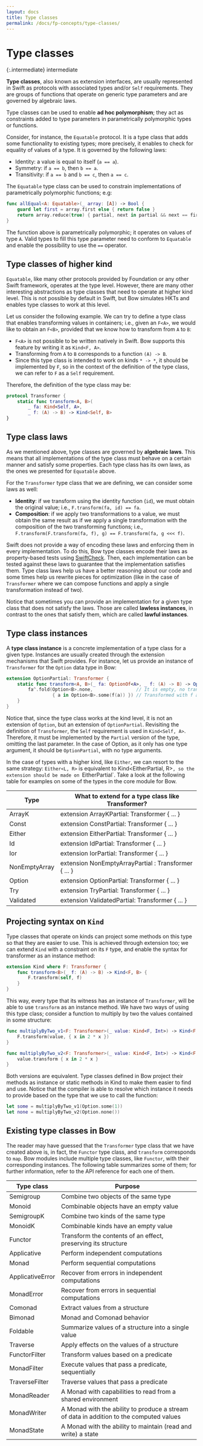 ```yaml
---
layout: docs
title: Type classes
permalink: /docs/fp-concepts/type-classes/
---
```


# Type classes

 {:.intermediate}
 intermediate
 
 **Type classes**, also known as extension interfaces, are usually represented in Swift as protocols with associated types and/or `Self` requirements. They are groups of functions that operate on generic type parameters and are governed by algebraic laws.

 Type classes can be used to enable **ad hoc polymorphism**; they act as constraints added to type parameters in parametrically polymorphic types or functions.

 Consider, for instance, the `Equatable` protocol. It is a type class that adds some functionality to existing types; more precisely, it enables to check for equality of values of a type. It is governed by the following laws:

 - Identity: a value is equal to itself (`a == a`).
 - Symmetry: if `a == b`, then `b == a`.
 - Transitivity: if `a == b` and `b == c`, then `a == c`.

 The `Equatable` type class can be used to constrain implementations of parametrically polymorphic functions; e.g:

```swift
func allEqual<A: Equatable>(_ array: [A]) -> Bool {
    guard let first = array.first else { return false }
    return array.reduce(true) { partial, next in partial && next == first }
}
```

 The function above is parametrically polymorphic; it operates on values of type `A`. Valid types to fill this type parameter need to conform to `Equatable` and enable the possibility to use the `==` operator.

## Type classes of higher kind

 `Equatable`, like many other protocols provided by Foundation or any other Swift framework, operates at the type level. However, there are many other interesting abstractions as type classes that need to operate at higher kind level. This is not possible by default in Swift, but Bow simulates HKTs and enables type classes to work at this level.

 Let us consider the following example. We can try to define a type class that enables transforming values in containers; i.e., given an `F<A>`, we would like to obtain an `F<B>`, provided that we know how to transform from `A` to `B`:

 - `F<A>` is not possible to be written natively in Swift. Bow supports this feature by writing it as `Kind<F, A>`.
 - Transforming from `A` to `B` corresponds to a function `(A) -> B`.
 - Since this type class is intended to work on kinds `* -> *`, it should be implemented by `F`, so in the context of the definition of the type class, we can refer to `F` as a `Self` requirement.

 Therefore, the definition of the type class may be:

```swift
protocol Transformer {
    static func transform<A, B>(
        _ fa: Kind<Self, A>,
        _ f: (A) -> B) -> Kind<Self, B>
}
```

## Type class laws

 As we mentioned above, type classes are governed by **algebraic laws**. This means that all implementations of the type class must behave on a certain manner and satisfy some properties. Each type class has its own laws, as the ones we presented for `Equatable` above.

 For the `Transformer` type class that we are defining, we can consider some laws as well:

 - **Identity**: if we transform using the identity function (`id`), we must obtain the original value; i.e., `F.transform(fa, id) == fa`.
 - **Composition**: if we apply two transformations to a value, we must obtain the same result as if we apply a single transformation with the composition of the two transforming functions; i.e., `F.transform(F.transform(fa, f), g) == F.transform(fa, g <<< f)`.

 Swift does not provide a way of encoding these laws and enforcing them in every implementation. To do this, Bow type classes encode their laws as property-based tests using [SwiftCheck](https://github.com/typelift/SwiftCheck). Then, each implementation can be tested against these laws to guarantee that the implementation satisfies them. Type class laws help us have a better reasoning about our code and some times help us rewrite pieces for optimization (like in the case of `Transformer` where we can compose functions and apply a single transformation instead of two).

 Notice that sometimes you can provide an implementation for a given type class that does not satisfy the laws. Those are called **lawless instances**, in contrast to the ones that satisfy them, which are called **lawful instances**.

## Type class instances

 A **type class instance** is a concrete implementation of a type class for a given type. Instances are usually created through the extension mechanisms that Swift provides. For instance, let us provide an instance of `Transformer` for the `Option` data type in Bow:

```swift
extension OptionPartial: Transformer {
    static func transform<A, B>(_ fa: OptionOf<A>, _ f: (A) -> B) -> OptionOf<B> {
        fa^.fold(Option<B>.none,                // It is empty, no transformation
                 { a in Option<B>.some(f(a)) }) // Transformed with f and wrapped in an Option<B>
    }
}
```

 Notice that, since the type class works at the kind level, it is not an extension of `Option`, but an extension of `OptionPartial`. Revisiting the definition of `Transformer`, the `Self` requirement is used in `Kind<Self, A>`. Therefore, it must be implemented by the `Partial` version of the type, omitting the last parameter. In the case of Option, as it only has one type argument, it should be `OptionPartial`, with no type arguments.

 In the case of types with a higher kind, like `Either`, we can resort to the same strategy: `Either<L, R>` is equivalent to Kind<EitherPartial<L>, R>`, so the extension should be made on `EitherPartial<L>`. Take a look at the following table for examples on some of the types in the core module for Bow.

 | Type          | What to extend for a type class like Transformer? |
 | ------------- | ------------------------------------------------- |
 | ArrayK        | extension ArrayKPartial: Transformer { ... }          |
 | Const         | extension ConstPartial: Transformer { ... }       |
 | Either        | extension EitherPartial: Transformer { ... }      |
 | Id            | extension IdPartial: Transformer { ... }              |
 | Ior           | extension IorPartial: Transformer { ... }         |
 | NonEmptyArray | extension NonEmptyArrayPartial : Transformer { ... }  |
 | Option        | extension OptionPartial: Transformer { ... }          |
 | Try           | extension TryPartial: Transformer { ... }             |
 | Validated     | extension ValidatedPartial: Transformer { ... }   |

## Projecting syntax on `Kind`

 Type classes that operate on kinds can project some methods on this type so that they are easier to use. This is achieved through extension too; we can extend `Kind` with a constraint on its `F` type, and enable the syntax for transformer as an instance method:

```swift
extension Kind where F: Transformer {
    func transform<B>(_ f: (A) -> B) -> Kind<F, B> {
        F.transform(self, f)
    }
}
```

 This way, every type that its witness has an instance of `Transformer`, will be able to use `transform` as an instance method. We have two ways of using this type class; consider a function to multiply by two the values contained in some structure:

```swift
func multiplyByTwo_v1<F: Transformer>(_ value: Kind<F, Int>) -> Kind<F, Int> {
    F.transform(value, { x in 2 * x })
}

func multiplyByTwo_v2<F: Transformer>(_ value: Kind<F, Int>) -> Kind<F, Int> {
    value.transform { x in 2 * x }
}
```

 Both versions are equivalent. Type classes defined in Bow project their methods as instance or static methods in Kind to make them easier to find and use. Notice that the compiler is able to resolve which instance it needs to provide based on the type that we use to call the function:

```swift
let some = multiplyByTwo_v1(Option.some(1))
let none = multiplyByTwo_v2(Option.none())
```

## Existing type classes in Bow

 The reader may have guessed that the `Transformer` type class that we have created above is, in fact, the `Functor` type class, and `transform` corresponds to `map`. Bow modules include multiple type classes, like `Functor`, with their corresponding instances. The following table summarizes some of them; for further information, refer to the API reference for each one of them.

 | Type class | Purpose |
 | ---------- | ------- |
 | Semigroup | Combine two objects of the same type |
 | Monoid | Combinable objects have an empty value |
 | SemigroupK | Combine two kinds of the same type |
 | MonoidK | Combinable kinds have an empty value |
 | Functor | Transform the contents of an effect, preserving its structure |
 | Applicative | Perform independent computations |
 | Monad | Perform sequential computations |
 | ApplicativeError | Recover from errors in independent computations |
 | MonadError | Recover from errors in sequential computations |
 | Comonad | Extract values from a structure |
 | Bimonad | Monad and Comonad behavior |
 | Foldable | Summarize values of a structure into a single value |
 | Traverse | Apply effects on the values of a structure |
 | FunctorFilter | Transform values based on a predicate |
 | MonadFilter | Execute values that pass a predicate, sequentially |
 | TraverseFilter | Traverse values that pass a predicate |
 | MonadReader | A Monad with capabilities to read from a shared environment |
 | MonadWriter | A Monad with the ability to produce a stream of data in addition to the computed values |
 | MonadState | A Monad with the ability to maintain (read and write) a state |
